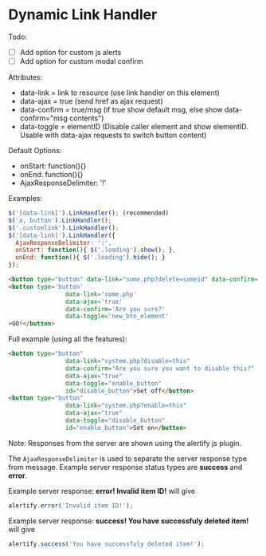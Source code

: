 # Dynamic Link Handler

Todo:
- [ ] Add option for custom js alerts
- [ ] Add option for custom modal confirm

Attributes:
* data-link = link to resource (use link handler on this element)
* data-ajax = true (send href as ajax request)
* data-confirm = true/msg (if true show default msg, else show data-confirm="msg contents")
* data-toggle = elementID (Disable caller element and show elementID. Usable with data-ajax requests to switch button content)

Default Options:
* onStart: function(){}
* onEnd: function(){}
* AjaxResponseDelimiter: '!'

Examples:
```javascript
$('[data-link]').LinkHandler(); (recommended)
$('a, button').LinkHandler();
$('.customlink').LinkHandler();
$('[data-link]').LinkHandler({
  AjaxResponseDelimiter: ':',
  onStart: function(){ $('.loading').show(); },
  onEnd: function(){ $('.loading').hide(); }
});
```
```html
<button type="button" data-link="some.php?delete=someid" data-confirm='Are you sure you want to delete this item?'>delete</button>
<button type='button'
				data-link='some.php'
				data-ajax='true'
				data-confirm='Are you sure?'
				data-toggle='new_btn_element'
>GO!</button>
```
Full example (using all the features):
```html
<button type="button"
				data-link="system.php?disable=this"
				data-confirm="Are you sure you want to disable this?"
				data-ajax="true"
				data-toggle="enable_button"
				id="disable_button">Set off</button>
<button type="button"
				data-link="system.php?enable=this"
				data-ajax="true"
				data-toggle="disable_button"
				id="enable_button">Set on</button>
```

Note: Responses from the server are shown using the alertify js plugin.

The `AjaxResponseDelimiter` is used to separate the server response type from message. 
Example server response status types are **success** and **error**.


Example server response: **error! Invalid item ID!** will give 
```javascript
alertify.error('Invalid item ID!');
```

Example server response: **success! You have successfuly deleted item!** will give 
```javascript
alertify.success('You have successfuly deleted item!');
```
